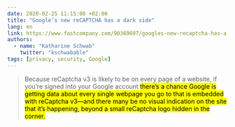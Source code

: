 ```yaml
---
date: 2020-02-25 11:15:00 +02:00
title: "Google’s new reCAPTCHA has a dark side"
lang: en
link: https://www.fastcompany.com/90369697/googles-new-recaptcha-has-a-dark-side
authors:
  - name: "Katharine Schwab"
    twitter: "kschwabable"
tags: [privacy, security, Google]
---
```


> Because reCaptcha v3 is likely to be on every page of a website,  if you’re signed into your Google account <mark>there’s a chance Google is getting data about every single webpage you go to<mark> that is embedded with reCaptcha v3—and there many be no visual indication on the site that it’s happening, beyond a small reCaptcha logo hidden in the corner.

